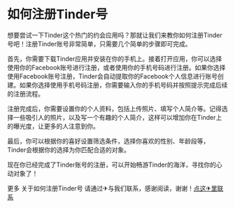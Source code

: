 # 如何注册Tinder号

想要尝试一下Tinder这个热门的约会应用吗？那就让我们来教你如何注册Tinder号吧！注册Tinder账号非常简单，只需要几个简单的步骤即可完成。

首先，你需要下载Tinder应用并安装在你的手机上。接着打开应用，你可以选择使用你的Facebook账号进行注册，或者使用你的手机号码进行注册。如果你选择使用Facebook账号注册，Tinder会自动提取你的Facebook个人信息进行账号创建。如果你选择使用手机号码注册，你需要输入你的手机号码并按照提示完成后续的注册流程。

注册完成后，你需要设置你的个人资料，包括上传照片、填写个人简介等。记得选择一些吸引人的照片，以及写一个有趣的个人简介，这样可以增加你在Tinder上的曝光度，让更多的人注意到你。

最后，你可以根据你的喜好设置筛选条件，选择你喜欢的性别、年龄段等，Tinder会根据你的选择为你匹配合适的对象。

现在你已经完成了Tinder账号的注册，可以开始畅游Tinder的海洋，寻找你的心动对象了！

更多 关于如何注册Tinder号 请通过✈与我们联系，感谢阅读，谢谢！[点这✈里联系](https://acc.k02.cc)